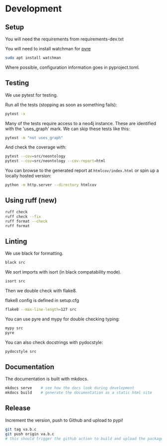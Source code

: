 # Development

## Setup

You will need the requirements from requirements-dev.txt

You will need to install watchman for [pyre](https://pyre-check.org/docs/getting-started/)

```bash
sudo apt install watchman
```

Where possible, configuration information goes in pyproject.toml.

## Testing

We use pytest for testing.

Run all the tests (stopping as soon as something fails):

```bash
pytest -x
```

Many of the tests require access to a neo4j instance. These are identified with the 'uses_graph' mark. We can skip these tests like this:

```bash
pytest -m "not uses_graph"
```

And check the coverage with:

```bash
pytest --cov=src/neontology
pytest --cov=src/neontology --cov-report=html
```

You can browse to the generated report at `htmlcov/index.html` or spin up a locally hosted version:

```bash
python -m http.server --directory htmlcov
```

## Using ruff (new)

```bash
ruff check
ruff check --fix
ruff format --check
ruff format
```

## Linting

We use black for formatting.

```bash
black src
```

We sort imports with isort (in black compatability mode).

```bash
isort src
```

Then we double check with flake8.

flake8 config is defined in setup.cfg

```bash
flake8 --max-line-length=127 src
```

You can use pyre and mypy for double checking typing:

```bash
mypy src
pyre
```

You can also check docstrings with pydocstyle:

```bash
pydocstyle src
```

## Documentation

The documentation is built with mkdocs.

```bash
mkdocs serve    # see how the docs look during development
mkdocs build    # generate the documentation as a static html site
```

## Release

Increment the version, push to Github and upload to pypi!

```bash
git tag va.b.c
git push origin va.b.c 
# this should trigger the github action to build and upload the package
```
